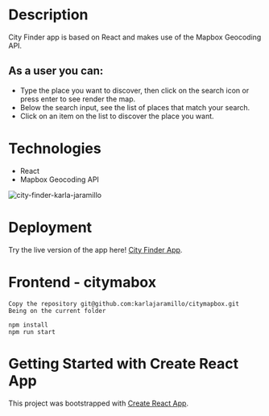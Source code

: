 # Description
City Finder app is based on React and makes use of the Mapbox Geocoding API. 

## As a user you can:
- Type the place you want to discover, then click on the search icon or press enter to see render the map.
- Below the search input, see the list of places that match your search.
- Click on an item on the list to discover the place you want.

# Technologies
- React
- Mapbox Geocoding API

![city-finder-karla-jaramillo](https://user-images.githubusercontent.com/8181053/161419831-fd2ec0b9-ea34-4113-8351-006f8a94193f.gif)

# Deployment
Try the live version of the app here! [City Finder App](https://city-finder-kavajaga.netlify.app/).


# Frontend - citymabox
```
Copy the repository git@github.com:karlajaramillo/citymapbox.git
Being on the current folder 

npm install
npm run start
```
# Getting Started with Create React App

This project was bootstrapped with [Create React App](https://github.com/facebook/create-react-app).




